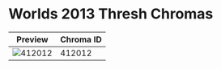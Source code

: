# Worlds 2013 Thresh Chromas

| Preview | Chroma ID |
|---------|-----------|
| ![412012](https://raw.communitydragon.org/latest/plugins/rcp-be-lol-game-data/global/default/v1/champion-chroma-images/412/412012.png) | 412012 |